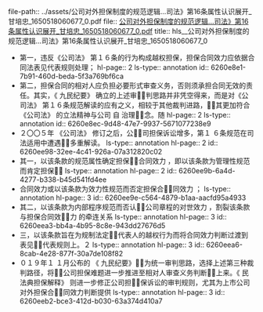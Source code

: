 file-path:: ../assets/公司对外担保制度的规范逻辑...司法》第16条属性认识展开_甘培忠_1650518060677_0.pdf
file:: [公司对外担保制度的规范逻辑...司法》第16条属性认识展开_甘培忠_1650518060677_0.pdf](../assets/公司对外担保制度的规范逻辑...司法》第16条属性认识展开_甘培忠_1650518060677_0.pdf)
title:: hls__公司对外担保制度的规范逻辑...司法》第16条属性认识展开_甘培忠_1650518060677_0

- 第一，违反《公司法》 第１６条的行为构成越权担保，担保合同效力应依据合同法表见代表规则处理；
  hl-page:: 2
  ls-type:: annotation
  id:: 6260e8e1-7b91-460d-beda-5f3a769bf6ca
- 第二，担保合同的相对人应负担必要形式审查义务，否则须承担合同无效的责任。其实，《 九民纪要》  确立的上述审判思路并非凭空得来，而是对《公司法》 第１６条规范解读的应有之义，相较于其他裁判进路，其更加符合 《公司法》  的立法精神与公司 自 治理念。随
  hl-page:: 2
  ls-type:: annotation
  id:: 6260e8ec-9d48-47e7-9937-5671077238e9
- ２〇〇５年 《公司法》  修订之后，公司担保诉讼增多，第１ ６条规范在司法适用中遭遇多重解读。
  ls-type:: annotation
  hl-page:: 2
  id:: 6260ee98-32ee-4c41-926a-07a312820c02
- 其一，以该条款的规范属性确定担保合同效力 ，即以该条款为管理性规范而肯定担保
  ls-type:: annotation
  hl-page:: 2
  id:: 6260ee9b-6a4d-4277-b338-b45d541fd4ee
- 合同效力或以该条款为效力性规范而否定担保合同效力 ；
  ls-type:: annotation
  hl-page:: 3
  id:: 6260ee9e-c564-4879-b1aa-aacfd95a4933
- 其二，以该条款为内部程序规范而否认公司章程的对世效力 ，割裂该条款与担保合同效力 的牵连关系
  ls-type:: annotation
  hl-page:: 3
  id:: 6260eea3-bb4a-4b95-8c8e-943dd27676d5
- 三，以该条款旨在为规制法定代表人的越权行为而将合同效力判断过渡到表见代表规则上。２
  ls-type:: annotation
  hl-page:: 3
  id:: 6260eea6-8cab-4e28-877f-30a7de108f82
- ０１９年１ １月公布的 《 九民纪要》为统一审判思路，选择上述第三种裁判路径，将公司担保难题进一步推进至相对人审查义务判断上来。《 民法典担保解释》  则进一步修正公司担保诉讼的审判规则，尤其为上市公司对外担保合同效力判断提供
  ls-type:: annotation
  hl-page:: 3
  id:: 6260eeb2-bce3-412d-b030-63a374d410a7